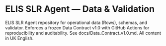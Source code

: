 # ELIS SLR Agent — Data & Validation
ELIS SLR Agent repository for operational data (Rows), schemas, and validator. Enforces a frozen Data Contract v1.0 with GitHub Actions for reproducibility and auditability.
See docs/Data_Contract_v1.0.md. All content in UK English.
